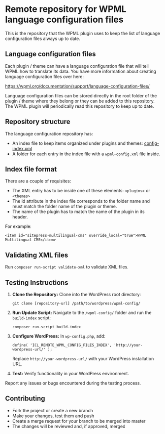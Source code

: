 # Remote repository for WPML language configuration files

This is the repository that the WPML plugin uses to keep the list of language configuration files always up to date.

## Language configuration files

Each plugin / theme can have a language configuration file that will tell WPML how to translate its data. You have more information about creating language configuration files over here:

https://wpml.org/documentation/support/language-configuration-files/

Language configuration files can be stored directly in the root folder of the plugin / theme where they belong or they can be added to this repository. The WPML plugin will periodically read this repository to keep up to date.

## Repository structure

The language configuration repository has:

- An index file to keep items organized under plugins and themes: [config-index.xml](config-index.xml)
- A folder for each entry in the index file with a `wpml-config.xml` file inside.

## Index file format

There are a couple of requisites:

- The XML entry has to be inside one of these elements: `<plugins>` or `<themes>`
- The id attribute in the index file corresponds to the folder name and must match the folder name of the plugin or theme.
- The name of the plugin has to match the name of the plugin in its header.

For example:

`<item id="sitepress-multilingual-cms" override_local="true">WPML Multilingual CMS</item>`

## Validating XML files

Run `composer run-script validate-xml` to validate XML files.

## Testing Instructions

1. **Clone the Repository:**
   Clone into the WordPress root directory:
   ```
   git clone [repository-url] /path/to/wordpress/wpml-config/
   ```

2. **Run Update Script:**
   Navigate to the `/wpml-config/` folder and run the `build-index` script:
   ```
   composer run-script build-index
   ```

3. **Configure WordPress:**
   In `wp-config.php`, add:
   ```
   define( 'ICL_REMOTE_WPML_CONFIG_FILES_INDEX', 'http://your-wordpress-url/' );
   ```
   Replace `http://your-wordpress-url/` with your WordPress installation URL.

4. **Test:**
   Verify functionality in your WordPress environment.

Report any issues or bugs encountered during the testing process.

## Contributing

- Fork the project or create a new branch
- Make your changes, test them and push
- Create a merge request for your branch to be merged into master
- The changes will be reviewed and, if approved, merged
